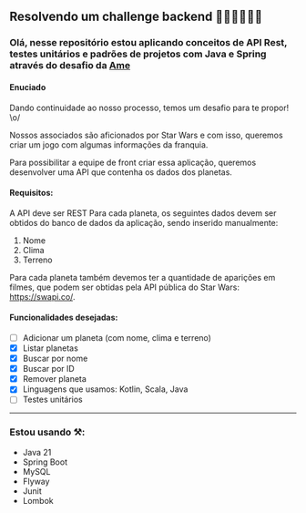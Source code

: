 ## Resolvendo um challenge backend 🕵🏻‍♀️👩🏻‍💻

### Olá, nesse repositório estou aplicando conceitos de API Rest, testes unitários e padrões de projetos com Java e Spring através do desafio da [Ame](https://github.com/AmeDigital/challenge-back-end-hit)

#### Enuciado

Dando continuidade ao nosso processo, temos um desafio para te propor! \o/

Nossos associados são aficionados por Star Wars e com isso, queremos criar um jogo com algumas informações da franquia.

Para possibilitar a equipe de front criar essa aplicação, queremos desenvolver uma API que contenha os dados dos planetas.

#### Requisitos:

A API deve ser REST
Para cada planeta, os seguintes dados devem ser obtidos do banco de dados da aplicação, sendo inserido manualmente:
1. Nome
2. Clima
3. Terreno
   
Para cada planeta também devemos ter a quantidade de aparições em filmes, que podem ser obtidas pela API pública do Star Wars: https://swapi.co/.

#### Funcionalidades desejadas:

- [ ] Adicionar um planeta (com nome, clima e terreno)
- [x] Listar planetas
- [x] Buscar por nome
- [x] Buscar por ID
- [x] Remover planeta
- [x] Linguagens que usamos: Kotlin, Scala, Java
- [ ] Testes unitários

-----

### Estou usando ⚒:

- Java 21
- Spring Boot
- MySQL
- Flyway
- Junit
- Lombok
